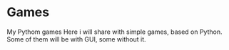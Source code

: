 # Games
My Pythom games
Here i will share with simple games, based on Python. Some of them will be with GUI, some without it. 
